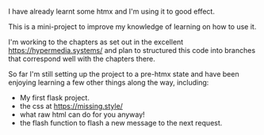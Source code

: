 I have already learnt some htmx and I'm using it to good effect.

This is a mini-project to improve my knowledge of learning on how to use it.

I'm working to the chapters as set out in the excellent https://hypermedia.systems/ and plan to structured this code into
branches that correspond well with the chapters there.

So far I'm still setting up the project to a pre-htmx state and have been enjoying learning a few other things along the
way, including:
- My first flask project. 
- the css at https://missing.style/
- what raw html can do for you anyway! 
- the flash function to flash a new message to the next request. 